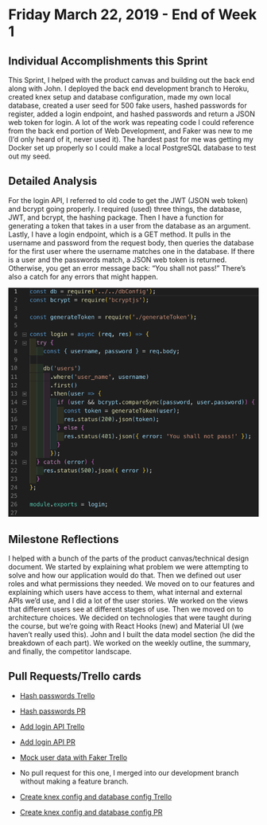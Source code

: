 # Friday March 22, 2019 - End of Week 1

## Individual Accomplishments this Sprint

This Sprint, I helped with the product canvas and building out the back end along with John. I deployed the back end development branch to Heroku, created knex setup and database configuration, made my own local database, created a user seed for 500 fake users, hashed passwords for register, added a login endpoint, and hashed passwords and return a JSON web token for login. A lot of the work was repeating code I could reference from the back end portion of Web Development, and Faker was new to me (I’d only heard of it, never used it). The hardest past for me was getting my Docker set up properly so I could make a local PostgreSQL database to test out my seed.

## Detailed Analysis

For the login API, I referred to old code to get the JWT (JSON web token) and bcrypt going properly. I required (used) three things, the database, JWT, and bcrypt, the hashing package. Then I have a function for generating a token that takes in a user from the database as an argument. Lastly, I have a login endpoint, which is a GET method. It pulls in the username and password from the request body, then queries the database for the first user where the username matches one in the database. If there is a user and the passwords match, a JSON web token is returned. Otherwise, you get an error message back: “You shall not pass!” There’s also a catch for any errors that might happen.

![login code](https://github.com/classroom-angel/blogs/blob/master/grantreighard/images/login-code.png)

## Milestone Reflections

I helped with a bunch of the parts of the product canvas/technical design document. We started by explaining what problem we were attempting to solve and how our application would do that. Then we defined out user roles and what permissions they needed. We moved on to our features and explaining which users have access to them, what internal and external APIs we’d use, and I did a lot of the user stories. We worked on the views that different users see at different stages of use. Then we moved on to architecture choices. We decided on technologies that were taught during the course, but we’re going with React Hooks (new) and Material UI (we haven’t really used this). John and I built the data model section (he did the breakdown of each part). We worked on the weekly outline, the summary, and finally, the competitor landscape.

## Pull Requests/Trello cards

- [Hash passwords Trello](https://trello.com/c/3isYvQqI)
- [Hash passwords PR](https://github.com/classroom-angel/labs11_prop_mngmt-BE/pull/14)

- [Add login API Trello](https://trello.com/c/21mF5yFi)
- [Add login API PR](https://github.com/classroom-angel/labs11_prop_mngmt-BE/pull/15)

- [Mock user data with Faker Trello](https://trello.com/c/xvjRYywQ)
- No pull request for this one, I merged into our development branch without making a feature branch.

- [Create knex config and database config Trello](https://trello.com/c/t3B0gGe6)
- [Create knex config and database config PR](https://github.com/classroom-angel/labs11_prop_mngmt-BE/pull/5)

